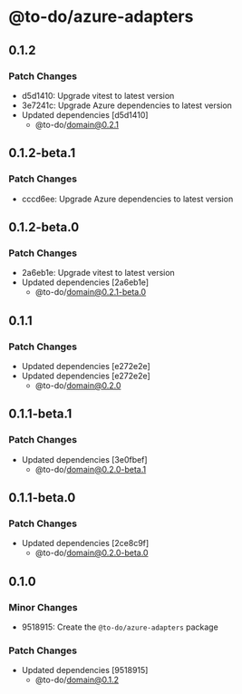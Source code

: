 # @to-do/azure-adapters

## 0.1.2

### Patch Changes

- d5d1410: Upgrade vitest to latest version
- 3e7241c: Upgrade Azure dependencies to latest version
- Updated dependencies [d5d1410]
  - @to-do/domain@0.2.1

## 0.1.2-beta.1

### Patch Changes

- cccd6ee: Upgrade Azure dependencies to latest version

## 0.1.2-beta.0

### Patch Changes

- 2a6eb1e: Upgrade vitest to latest version
- Updated dependencies [2a6eb1e]
  - @to-do/domain@0.2.1-beta.0

## 0.1.1

### Patch Changes

- Updated dependencies [e272e2e]
- Updated dependencies [e272e2e]
  - @to-do/domain@0.2.0

## 0.1.1-beta.1

### Patch Changes

- Updated dependencies [3e0fbef]
  - @to-do/domain@0.2.0-beta.1

## 0.1.1-beta.0

### Patch Changes

- Updated dependencies [2ce8c9f]
  - @to-do/domain@0.2.0-beta.0

## 0.1.0

### Minor Changes

- 9518915: Create the `@to-do/azure-adapters` package

### Patch Changes

- Updated dependencies [9518915]
  - @to-do/domain@0.1.2
